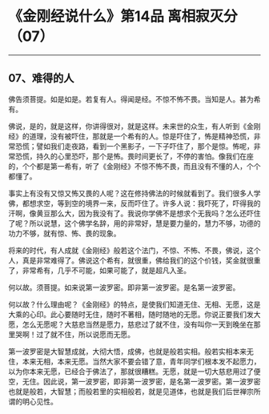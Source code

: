 # 《金刚经说什么》第14品 离相寂灭分（07）

------

## 07、难得的人

佛告须菩提。如是如是。若复有人。得闻是经。不惊不怖不畏。当知是人。甚为希有。

佛说，是的，就是这样，你讲得很对，就是这样。未来世的众生，有人听到《金刚经》的道理，没有被吓住，那就是一个希有的人。惊是吓住了，怖是精神恐慌，非常恐慌；譬如我们走夜路，看到一个黑影子，一下子吓住了，那个是惊。怖呢，非常恐慌，持久的心里恐吓，那个是怖。畏时间更长了，不停的害怕。像我们在座的，个个都是第一希有，听了《金刚经》不惊不怖不畏，而且没有不懂的人，个个都懂了。

事实上有没有又惊又怖又畏的人呢？这在修持佛法的时候就看到了。我们很多人学佛，都想求空，等到空的境界一来，反而吓住了。许多人说：我吓死了，吓得我的汗啊，像黄豆那么大，因为我没有了。我说你学佛不是想求个无我吗？怎么还吓住了呢？所以说慧，这个佛学名辞，用的非常好，慧是要力量的，慧力不够，功德的功力不够，就有惊、怖、畏的现象。

将来的时代，有人成就《金刚经》般若这个法门，不惊、不怖、不畏，佛说，这个人，真是非常难得了。佛说这个希有，就很重，佛给我们的这个价钱，奖金就很重了，非常希有，几乎不可能，如果可能了，就是超凡入圣。

何以故。须菩提。如来说第一波罗密。即非第一波罗密。是名第一波罗密。

何以故？什么理由呢？《金刚经》的特点，是使我们知道无住、无相、无愿，这是大乘的心印。此心要随时无住，随时不著相，随时随地的无愿。你说正要我们发大愿，怎么无愿呢？大慈悲当然是愿力，慈悲过了就不住，没有叫你一天到晚坐在那里哭啊！过了就不住，所以说愿而无愿。

第一波罗密是大智慧成就，大彻大悟，成佛，也就是般若实相。般若实相本来无住，本来无相，本来无愿。当然大家不要会错了意，青年同学们根本发不起愿力，以为你本来无愿，已经合于佛法了，那就很糟糕。无愿，就是一切大慈悲用过了便空，无住。因此说，第一波罗密，即非第一波罗密，是名第一波罗密。第一波罗密也就是般若，大智慧；而般若里的实相般若，就是见道体，也就是我们后世禅宗所谓的明心见性。
